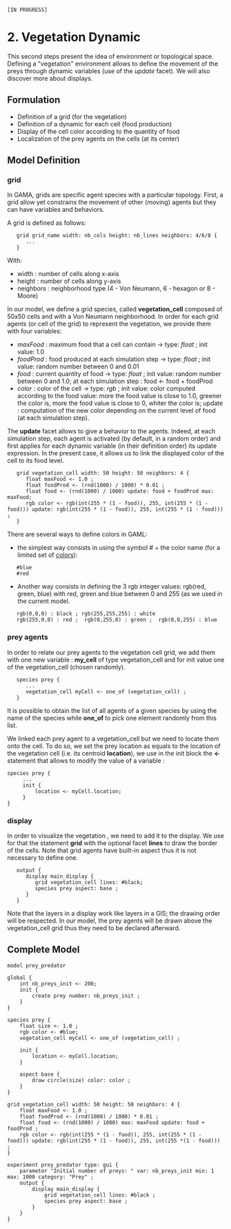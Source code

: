 `[IN PROGRESS]`
# 2. Vegetation Dynamic
This second steps present the idea of environment or topological space. Defining a "vegetation" environment allows to define the movement of the preys through dynamic variables (use of the _update_ facet). We will also discover more about displays.








## Formulation
  * Definition of a grid (for the vegetation)
  * Definition of a dynamic for each cell (food production)
  * Display of the cell color according to the quantity of food
  * Localization of the prey agents on the cells (at its center)





## Model Definition

### grid

In GAMA, grids are specific agent species with a particular topology. First, a grid allow yet constrains the movement of other (moving) agents but they can have variables and behaviors.

A grid is defined as follows:
```
   grid grid_name width: nb_cols height: nb_lines neighbors: 4/6/8 {
      ...
   }
```

With:
  * width : number of cells along x-axis
  * height : number of cells along y-axis
  * neighbors : neighborhood type (4 - Von Neumann, 6 - hexagon or 8 - Moore)

In our model, we define a grid species, called **vegetation\_cell** composed of 50x50 cells and with a Von Neumann neighborhood.
In order for each grid agents (or cell of the grid) to represent the vegetation, we provide them with four variables:
  * _maxFood_ : maximum food that a cell can contain -> type: _float_ ; init value: 1.0
  * _foodProd_ : food produced at each simulation step -> type: _float_ ; init value: random number between 0 and 0.01
  * _food_ : current quantity of food -> type: _float_ ; init value: random number between 0 and 1.0; at each simulation step : food <- food + foodProd
  * _color_ : color of the cell -> type: _rgb_ ; init value: color computed according to the food value: more the food value is close to 1.0, greener the color is, more the food value is close to 0,  whiter the color is; update : computation of the new color depending on the current level of food (at each simulation step).

The **update** facet allows to give a behavior to the agents. Indeed, at each simulation step, each agent is activated (by default, in a random order) and first applies for each dynamic variable (in their definition order) its update expression. In the present case, it allows us to link the displayed color of the cell to its food level.
```
   grid vegetation_cell width: 50 height: 50 neighbors: 4 {
      float maxFood <- 1.0 ;
      float foodProd <- (rnd(1000) / 1000) * 0.01 ;
      float food <- (rnd(1000) / 1000) update: food + foodProd max: maxFood;
      rgb color <- rgb(int(255 * (1 - food)), 255, int(255 * (1 - food))) update: rgb(int(255 * (1 - food)), 255, int(255 * (1 - food))) ;
   }
```

There are several ways to define colors in GAML:
  * the simplest way consists in using the symbol _#_ + the color name (for a limited set of  [colors](Index#Constants_and_colors)):
```
   #blue
   #red
```
  * Another way consists in defining the 3 rgb integer values: rgb(red, green, blue) with red, green and blue between 0 and 255 (as we used in the current model.
```
   rgb(0,0,0) : black ; rgb(255,255,255) : white
   rgb(255,0,0) : red ;  rgb(0,255,0) : green ;  rgb(0,0,255) : blue
```


### prey agents
In order to relate our prey agents to the vegetation cell grid, we add them with one new variable : **my\_cell** of type vegetation\_cell and for init value one of the vegetation\_cell (chosen randomly).

```
   species prey {
      ...
      vegetation_cell myCell <- one_of (vegetation_cell) ;
   } 
```

It is possible to obtain the list of all agents of a given species by using the name of the species while **one\_of** to pick one element randomly from this list.

We linked each prey agent to a vegetation\_cell but we need to locate them onto the cell. To do so, we set the prey location as equals to the location of the vegetation cell (i.e. its centroid **location**), we use in the init block the **<-** statement that allows to modify the value of a variable :
```
species prey {
     ...
     init {
         location <- myCell.location;
     }
}
```

### display
In order to visualize the vegetation , we need to add it to the display. We use for that the statement **grid** with the optional facet **lines** to draw the border of the cells. Note that grid agents have built-in aspect thus it is not necessary to define one.
```
   output {
      display main_display {
         grid vegetation_cell lines: #black;
         species prey aspect: base ;
      }
   }
```

Note that the layers in a display work like layers in a GIS; the drawing order will be respected. In our model, the prey agents will be drawn above the vegetation\_cell grid thus they need to be declared afterward.




## Complete Model

```
model prey_predator

global {
	int nb_preys_init <- 200;
	init {
		create prey number: nb_preys_init ;
	}
}

species prey {
	float size <- 1.0 ;
	rgb color <- #blue;
	vegetation_cell myCell <- one_of (vegetation_cell) ;
		
	init {
		location <- myCell.location;
	}
		
	aspect base {
		draw circle(size) color: color ;
	}
}

grid vegetation_cell width: 50 height: 50 neighbors: 4 {
	float maxFood <- 1.0 ;
	float foodProd <- (rnd(1000) / 1000) * 0.01 ;
	float food <- (rnd(1000) / 1000) max: maxFood update: food + foodProd ;
	rgb color <- rgb(int(255 * (1 - food)), 255, int(255 * (1 - food))) update: rgb(int(255 * (1 - food)), 255, int(255 *(1 - food))) ;
}

experiment prey_predator type: gui {
	parameter "Initial number of preys: " var: nb_preys_init min: 1 max: 1000 category: "Prey" ;
	output {
		display main_display {
			grid vegetation_cell lines: #black ;
			species prey aspect: base ;
		}
	}
}
```